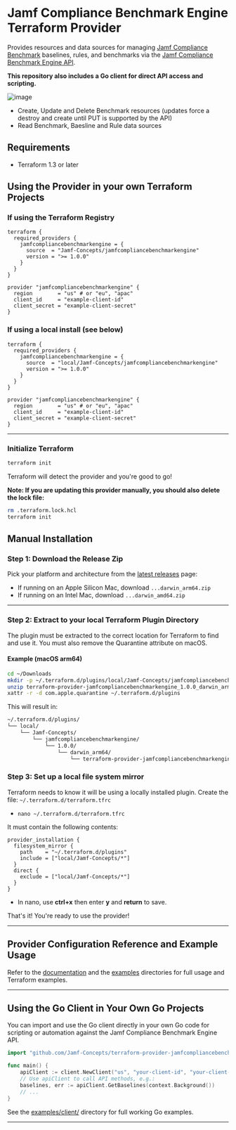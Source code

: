 # Jamf Compliance Benchmark Engine Terraform Provider

Provides resources and data sources for managing [Jamf Compliance Benchmark](https://learn.jamf.com/en-US/bundle/jamf-compliance-benchmarks-configuration-guide/page/Compliance_Benchmarks_Configuration_Guide.html) baselines, rules, and benchmarks via the [Jamf Compliance Benchmark Engine API](https://developer.jamf.com/platform-api/reference).

**This repository also includes a Go client for direct API access and scripting.**

![image](https://github.com/user-attachments/assets/f315d765-4346-46ea-b66a-1b127a6db9c3)

* Create, Update and Delete Benchmark resources (updates force a destroy and create until PUT is supported by the API)
* Read Benchmark, Baesline and Rule data sources

## Requirements

* Terraform 1.3 or later

## Using the Provider in your own Terraform Projects

### If using the Terraform Registry

```hcl
terraform {
  required_providers {
    jamfcompliancebenchmarkengine = {
      source  = "Jamf-Concepts/jamfcompliancebenchmarkengine"
      version = ">= 1.0.0"
    }
  }
}

provider "jamfcompliancebenchmarkengine" {
  region        = "us" # or "eu", "apac"
  client_id     = "example-client-id"
  client_secret = "example-client-secret"
}
```

### If using a local install (see below)

```hcl
terraform {
  required_providers {
    jamfcompliancebenchmarkengine = {
      source  = "local/Jamf-Concepts/jamfcompliancebenchmarkengine"
      version = ">= 1.0.0"
    }
  }
}

provider "jamfcompliancebenchmarkengine" {
  region        = "us" # or "eu", "apac"
  client_id     = "example-client-id"
  client_secret = "example-client-secret"
}
```

---

### Initialize Terraform

```bash
terraform init
```

Terraform will detect the provider and you're good to go!

**Note: If you are updating this provider manually, you should also delete the lock file:**

```bash
rm .terraform.lock.hcl
terraform init
```

## Manual Installation

### Step 1: Download the Release Zip

Pick your platform and architecture from the [latest releases](https://github.com/Jamf-Concepts/terraform-provider-jamfcompliancebenchmarkengine/releases/latest) page:

* If running on an Apple Silicon Mac, download `...darwin_arm64.zip`
* If running on an Intel Mac, download `...darwin_amd64.zip`

---

### Step 2: Extract to your local Terraform Plugin Directory

The plugin must be extracted to the correct location for Terraform to find and use it. You must also remove the Quarantine attribute on macOS.

#### Example (macOS arm64)

```bash
cd ~/Downloads
mkdir -p ~/.terraform.d/plugins/local/Jamf-Concepts/jamfcompliancebenchmarkengine/1.0.0/darwin_arm64
unzip terraform-provider-jamfcompliancebenchmarkengine_1.0.0_darwin_arm64.zip -d ~/.terraform.d/plugins/local/Jamf-Concepts/jamfcompliancebenchmarkengine/1.0.0/darwin_arm64
xattr -r -d com.apple.quarantine ~/.terraform.d/plugins
```

This will result in:

```bash
~/.terraform.d/plugins/
└── local/
    └── Jamf-Concepts/
        └── jamfcompliancebenchmarkengine/
            └── 1.0.0/
                └── darwin_arm64/
                    └── terraform-provider-jamfcompliancebenchmarkengine_v1.0.0
```

### Step 3: Set up a local file system mirror

Terraform needs to know it will be using a locally installed plugin. Create the file: `~/.terraform.d/terraform.tfrc`

* `nano ~/.terraform.d/terraform.tfrc`

It must contain the following contents:

```hcl
provider_installation {
  filesystem_mirror {
    path    = "~/.terraform.d/plugins"
    include = ["local/Jamf-Concepts/*"]
  }
  direct {
    exclude = ["local/Jamf-Concepts/*"]
  }
}
```

* In nano, use **ctrl+x** then enter **y** and **return** to save.

That's it! You're ready to use the provider!

---

## Provider Configuration Reference and Example Usage

Refer to the [documentation](./docs) and the [examples](./examples/) directories for full usage and Terraform examples.

---

## Using the Go Client in Your Own Go Projects

You can import and use the Go client directly in your own Go code for scripting or automation against the Jamf Compliance Benchmark Engine API.

```go
import "github.com/Jamf-Concepts/terraform-provider-jamfcompliancebenchmarkengine/internal/client"

func main() {
    apiClient := client.NewClient("us", "your-client-id", "your-client-secret")
    // Use apiClient to call API methods, e.g.:
    baselines, err := apiClient.GetBaselines(context.Background())
    // ...
}
```

See the [examples/client/](./examples/client/) directory for full working Go examples.

---
